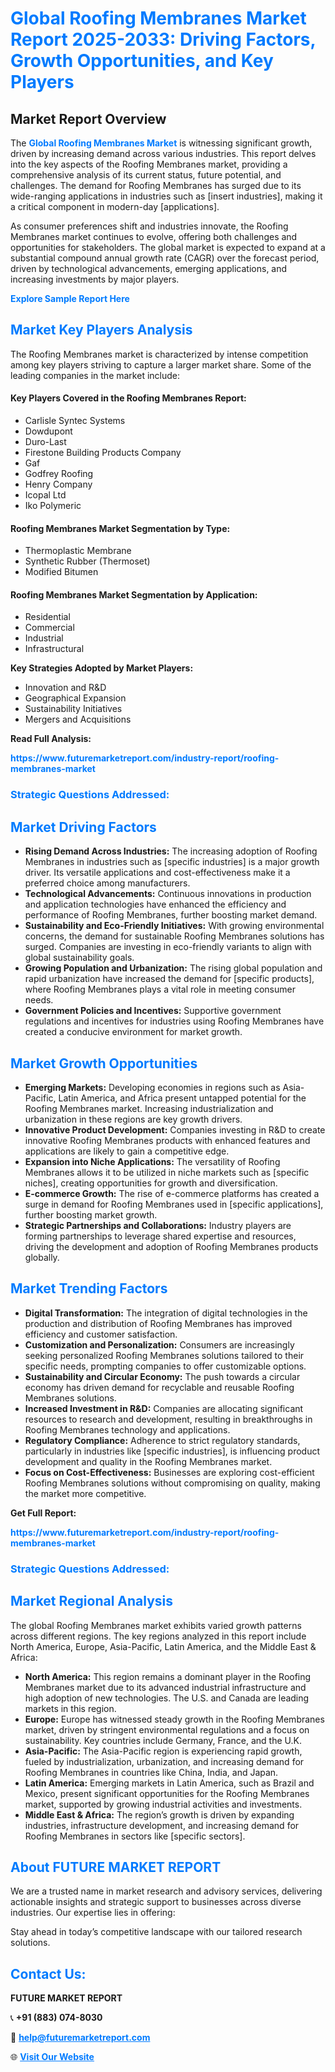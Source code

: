 <h1 style="color: #007BFF;">Global Roofing Membranes Market Report 2025-2033: Driving Factors, Growth Opportunities, and Key Players</h1>

<section id="overview">
<h2>Market Report Overview</h2>
<p>The <a href="https://www.futuremarketreport.com/industry-report/roofing-membranes-market" style="color: #007BFF; text-decoration: none;"><strong>Global Roofing Membranes Market</strong></a> is witnessing significant growth, driven by increasing demand across various industries. This report delves into the key aspects of the Roofing Membranes market, providing a comprehensive analysis of its current status, future potential, and challenges. The demand for Roofing Membranes has surged due to its wide-ranging applications in industries such as [insert industries], making it a critical component in modern-day [applications].</p>
<p>As consumer preferences shift and industries innovate, the Roofing Membranes market continues to evolve, offering both challenges and opportunities for stakeholders. The global market is expected to expand at a substantial compound annual growth rate (CAGR) over the forecast period, driven by technological advancements, emerging applications, and increasing investments by major players.</p>
</section>

<section id="overview">
<p><a href="https://www.futuremarketreport.com/request-sample/reportId=31384" style="color: #007BFF; text-decoration: none;"><strong>Explore Sample Report Here</strong></a></p>
</section>

<section id="key-players">
<h2 style="color: #007BFF;">Market Key Players Analysis</h2>
<p>The Roofing Membranes market is characterized by intense competition among key players striving to capture a larger market share. Some of the leading companies in the market include:</p>
<h4>Key Players Covered in the Roofing Membranes Report:</h4>
<ul><li>Carlisle Syntec Systems</li><li>Dowdupont</li><li>Duro-Last</li><li>Firestone Building Products Company</li><li>Gaf</li><li>Godfrey Roofing</li><li>Henry Company</li><li>Icopal Ltd</li><li>Iko Polymeric</li></ul>
<h4>Roofing Membranes Market Segmentation by Type:</h4>
<ul><li>Thermoplastic Membrane</li><li>Synthetic Rubber (Thermoset)</li><li>Modified Bitumen</li></ul>

<h4>Roofing Membranes Market Segmentation by Application:</h4>
<ul><li>Residential</li><li>Commercial</li><li>Industrial</li><li>Infrastructural</li></ul>
<p><strong>Key Strategies Adopted by Market Players:</strong></p>
<ul>
<li>Innovation and R&D</li>
<li>Geographical Expansion</li>
<li>Sustainability Initiatives</li>
<li>Mergers and Acquisitions</li>
</ul>
</section>

<section>
<p><strong>Read Full Analysis: </strong></p><a href="https://www.futuremarketreport.com/industry-report/roofing-membranes-market" style="color: #007BFF; text-decoration: none;"><strong>https://www.futuremarketreport.com/industry-report/roofing-membranes-market</strong></a>
<h3 style="color: #007BFF;">Strategic Questions Addressed:</h3>
</section>

<section id="driving-factors">
<h2 style="color: #007BFF;">Market Driving Factors</h2>
<ul>
<li><strong>Rising Demand Across Industries:</strong> The increasing adoption of Roofing Membranes in industries such as [specific industries] is a major growth driver. Its versatile applications and cost-effectiveness make it a preferred choice among manufacturers.</li>
<li><strong>Technological Advancements:</strong> Continuous innovations in production and application technologies have enhanced the efficiency and performance of Roofing Membranes, further boosting market demand.</li>
<li><strong>Sustainability and Eco-Friendly Initiatives:</strong> With growing environmental concerns, the demand for sustainable Roofing Membranes solutions has surged. Companies are investing in eco-friendly variants to align with global sustainability goals.</li>
<li><strong>Growing Population and Urbanization:</strong> The rising global population and rapid urbanization have increased the demand for [specific products], where Roofing Membranes plays a vital role in meeting consumer needs.</li>
<li><strong>Government Policies and Incentives:</strong> Supportive government regulations and incentives for industries using Roofing Membranes have created a conducive environment for market growth.</li>
</ul>
</section>

<section id="growth-opportunities">
<h2 style="color: #007BFF;">Market Growth Opportunities</h2>
<ul>
<li><strong>Emerging Markets:</strong> Developing economies in regions such as Asia-Pacific, Latin America, and Africa present untapped potential for the Roofing Membranes market. Increasing industrialization and urbanization in these regions are key growth drivers.</li>
<li><strong>Innovative Product Development:</strong> Companies investing in R&D to create innovative Roofing Membranes products with enhanced features and applications are likely to gain a competitive edge.</li>
<li><strong>Expansion into Niche Applications:</strong> The versatility of Roofing Membranes allows it to be utilized in niche markets such as [specific niches], creating opportunities for growth and diversification.</li>
<li><strong>E-commerce Growth:</strong> The rise of e-commerce platforms has created a surge in demand for Roofing Membranes used in [specific applications], further boosting market growth.</li>
<li><strong>Strategic Partnerships and Collaborations:</strong> Industry players are forming partnerships to leverage shared expertise and resources, driving the development and adoption of Roofing Membranes products globally.</li>
</ul>
</section>

<section id="trending-factors">
<h2 style="color: #007BFF;">Market Trending Factors</h2>
<ul>
<li><strong>Digital Transformation:</strong> The integration of digital technologies in the production and distribution of Roofing Membranes has improved efficiency and customer satisfaction.</li>
<li><strong>Customization and Personalization:</strong> Consumers are increasingly seeking personalized Roofing Membranes solutions tailored to their specific needs, prompting companies to offer customizable options.</li>
<li><strong>Sustainability and Circular Economy:</strong> The push towards a circular economy has driven demand for recyclable and reusable Roofing Membranes solutions.</li>
<li><strong>Increased Investment in R&D:</strong> Companies are allocating significant resources to research and development, resulting in breakthroughs in Roofing Membranes technology and applications.</li>
<li><strong>Regulatory Compliance:</strong> Adherence to strict regulatory standards, particularly in industries like [specific industries], is influencing product development and quality in the Roofing Membranes market.</li>
<li><strong>Focus on Cost-Effectiveness:</strong> Businesses are exploring cost-efficient Roofing Membranes solutions without compromising on quality, making the market more competitive.</li>
</ul>
</section>

<section>
<p><strong>Get Full Report: </strong></p><a href="https://www.futuremarketreport.com/industry-report/roofing-membranes-market" style="color: #007BFF; text-decoration: none;"><strong>https://www.futuremarketreport.com/industry-report/roofing-membranes-market</strong></a>
<h3 style="color: #007BFF;">Strategic Questions Addressed:</h3>
</section>


<section id="regional-analysis">
<h2 style="color: #007BFF;">Market Regional Analysis</h2>
<p>The global Roofing Membranes market exhibits varied growth patterns across different regions. The key regions analyzed in this report include North America, Europe, Asia-Pacific, Latin America, and the Middle East & Africa:</p>
<ul>
<li><strong>North America:</strong> This region remains a dominant player in the Roofing Membranes market due to its advanced industrial infrastructure and high adoption of new technologies. The U.S. and Canada are leading markets in this region.</li>
<li><strong>Europe:</strong> Europe has witnessed steady growth in the Roofing Membranes market, driven by stringent environmental regulations and a focus on sustainability. Key countries include Germany, France, and the U.K.</li>
<li><strong>Asia-Pacific:</strong> The Asia-Pacific region is experiencing rapid growth, fueled by industrialization, urbanization, and increasing demand for Roofing Membranes in countries like China, India, and Japan.</li>
<li><strong>Latin America:</strong> Emerging markets in Latin America, such as Brazil and Mexico, present significant opportunities for the Roofing Membranes market, supported by growing industrial activities and investments.</li>
<li><strong>Middle East & Africa:</strong> The region’s growth is driven by expanding industries, infrastructure development, and increasing demand for Roofing Membranes in sectors like [specific sectors].</li>
</ul>
</section>

<footer>
<h2 style="color: #007BFF;">About FUTURE MARKET REPORT</h2>
<p>We are a trusted name in market research and advisory services, delivering actionable insights and strategic support to businesses across diverse industries. Our expertise lies in offering:</p>

<p>Stay ahead in today’s competitive landscape with our tailored research solutions.</p>

<h2 style="color: #007BFF;">Contact Us:</h2>
<p><strong>FUTURE MARKET REPORT</strong></p>
<p>📞 <strong>+91 (883) 074-8030</strong></p>
<p>📧 <strong><a href="mailto:help@futuremarketreport.com" style="color: #007BFF;">help@futuremarketreport.com</a></strong></p>
<p>🌐 <strong><a href="https://www.futuremarketreport.com/" style="color: #007BFF;">Visit Our Website</a></strong></p>
</footer>